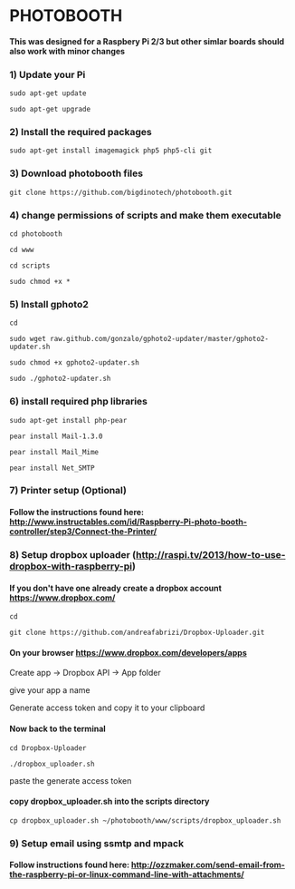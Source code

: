 # PHOTOBOOTH

#### This was designed for a Raspbery Pi 2/3 but other simlar boards should also work with minor changes

### 1) Update your Pi
`sudo apt-get update`

`sudo apt-get upgrade`



### 2) Install the required packages
`sudo apt-get install imagemagick php5 php5-cli git`



### 3) Download photobooth files
`git clone https://github.com/bigdinotech/photobooth.git`

### 4) change permissions of scripts and make them executable
`cd photobooth`

`cd www`

`cd scripts`

`sudo chmod +x *`



### 5) Install gphoto2
`cd`

`sudo wget raw.github.com/gonzalo/gphoto2-updater/master/gphoto2-updater.sh`

`sudo chmod +x gphoto2-updater.sh`

`sudo ./gphoto2-updater.sh`



### 6) install required php libraries
`sudo apt-get install php-pear`

`pear install Mail-1.3.0`

`pear install Mail_Mime`

`pear install Net_SMTP`



### 7) Printer setup (Optional)
#### Follow the instructions found here: http://www.instructables.com/id/Raspberry-Pi-photo-booth-controller/step3/Connect-the-Printer/



### 8) Setup dropbox uploader (http://raspi.tv/2013/how-to-use-dropbox-with-raspberry-pi)
#### If you don't have one already create a dropbox account https://www.dropbox.com/
`cd`

`git clone https://github.com/andreafabrizi/Dropbox-Uploader.git`


#### On your browser https://www.dropbox.com/developers/apps
Create app -> Dropbox API -> App folder

give your app a name

Generate access token and copy it to your clipboard


#### Now back to the terminal
`cd Dropbox-Uploader`

`./dropbox_uploader.sh`

paste the generate access token

#### copy dropbox_uploader.sh into the scripts directory
`cp dropbox_uploader.sh ~/photobooth/www/scripts/dropbox_uploader.sh`

### 9) Setup email using ssmtp and mpack
#### Follow instructions found here: http://ozzmaker.com/send-email-from-the-raspberry-pi-or-linux-command-line-with-attachments/
